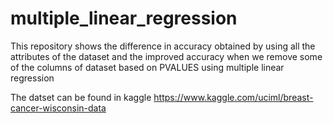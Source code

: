 # multiple_linear_regression

This repository shows the difference in accuracy obtained by using all the attributes of the dataset and the improved accuracy when we remove some of the columns of dataset based on PVALUES using multiple linear regression

The datset can be found in kaggle
https://www.kaggle.com/uciml/breast-cancer-wisconsin-data

